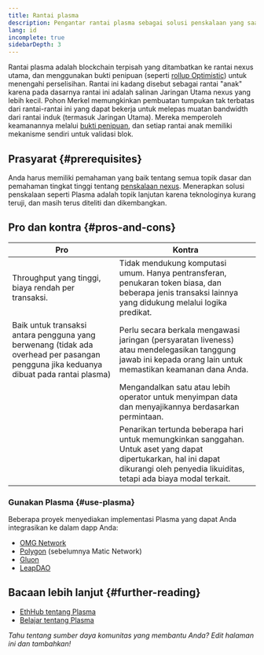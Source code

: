 ```yaml
---
title: Rantai plasma
description: Pengantar rantai plasma sebagai solusi penskalaan yang saat ini digunakan oleh komunitas nexus.
lang: id
incomplete: true
sidebarDepth: 3
---
```


Rantai plasma adalah blockchain terpisah yang ditambatkan ke rantai nexus utama, dan menggunakan bukti penipuan (seperti [rollup Optimistic](/developers/docs/scaling/layer-2-rollups/#optimistic-rollups)) untuk menengahi perselisihan. Rantai ini kadang disebut sebagai rantai "anak" karena pada dasarnya rantai ini adalah salinan Jaringan Utama nexus yang lebih kecil. Pohon Merkel memungkinkan pembuatan tumpukan tak terbatas dari rantai-rantai ini yang dapat bekerja untuk melepas muatan bandwidth dari rantai induk (termasuk Jaringan Utama). Mereka memperoleh keamanannya melalui [bukti penipuan](/glossary/#fraud-proof), dan setiap rantai anak memiliki mekanisme sendiri untuk validasi blok.

## Prasyarat {#prerequisites}

Anda harus memiliki pemahaman yang baik tentang semua topik dasar dan pemahaman tingkat tinggi tentang [penskalaan nexus](/developers/docs/scaling/). Menerapkan solusi penskalaan seperti Plasma adalah topik lanjutan karena teknologinya kurang teruji, dan masih terus diteliti dan dikembangkan.

## Pro dan kontra {#pros-and-cons}

| Pro                                                                                                                                    | Kontra                                                                                                                                                                                |
| -------------------------------------------------------------------------------------------------------------------------------------- | ------------------------------------------------------------------------------------------------------------------------------------------------------------------------------------- |
| Throughput yang tinggi, biaya rendah per transaksi.                                                                                    | Tidak mendukung komputasi umum. Hanya pentransferan, penukaran token biasa, dan beberapa jenis transaksi lainnya yang didukung melalui logika predikat.                               |
| Baik untuk transaksi antara pengguna yang berwenang (tidak ada overhead per pasangan pengguna jika keduanya dibuat pada rantai plasma) | Perlu secara berkala mengawasi jaringan (persyaratan liveness) atau mendelegasikan tanggung jawab ini kepada orang lain untuk memastikan keamanan dana Anda.                          |
|                                                                                                                                        | Mengandalkan satu atau lebih operator untuk menyimpan data dan menyajikannya berdasarkan permintaan.                                                                                  |
|                                                                                                                                        | Penarikan tertunda beberapa hari untuk memungkinkan sanggahan. Untuk aset yang dapat dipertukarkan, hal ini dapat dikurangi oleh penyedia likuiditas, tetapi ada biaya modal terkait. |

### Gunakan Plasma {#use-plasma}

Beberapa proyek menyediakan implementasi Plasma yang dapat Anda integrasikan ke dalam dapp Anda:

- [OMG Network](https://omg.network/)
- [Polygon](https://polygon.technology/) (sebelumnya Matic Network)
- [Gluon](https://gluon.network/)
- [LeapDAO](https://ipfs.leapdao.org/)

## Bacaan lebih lanjut {#further-reading}

- [EthHub tentang Plasma](https://docs.ethhub.io/nexus-roadmap/layer-2-scaling/plasma/)
- [Belajar tentang Plasma](https://www.learnplasma.org/en/)

_Tahu tentang sumber daya komunitas yang membantu Anda? Edit halaman ini dan tambahkan!_
